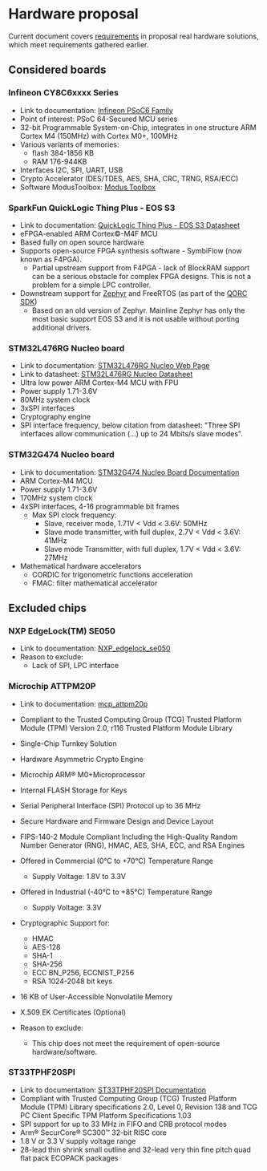 # Hardware proposal

Current document covers [requirements](requirements.md) in proposal real hardware
solutions, which meet requirements gathered earlier.

## Considered boards

### Infineon CY8C6xxxx Series

* Link to documentation: [Infineon PSoC6 Family](https://www.infineon.com/cms/en/product/microcontroller/32-bit-psoc-arm-cortex-microcontroller/psoc-6-32-bit-arm-cortex-m4-mcu/)
* Point of interest: PSoC 64-Secured MCU series
* 32-bit Programmable System-on-Chip, integrates in one structure
ARM Cortex M4 (150MHz) with Cortex M0+, 100MHz
* Various variants of memories:
    * flash 384-1856 KB
    * RAM 176-944KB
* Interfaces I2C, SPI, UART, USB
* Crypto Accelerator (DES/TDES, AES, SHA, CRC, TRNG, RSA/ECC)
* Software ModusToolbox: [Modus Toolbox](https://www.infineon.com/cms/en/design-support/tools/sdk/modustoolbox-software/)

### SparkFun QuickLogic Thing Plus - EOS S3

* Link to documentation: [QuickLogic Thing Plus - EOS S3 Datasheet](https://www.sparkfun.com/products/17273)
* eFPGA-enabled ARM Cortex©-M4F MCU
* Based fully on open source hardware
* Supports open-source FPGA synthesis software - SymbiFlow (now known as F4PGA).
    * Partial upstream support from F4PGA - lack of BlockRAM support can be a
    serious obstacle for complex FPGA designs. This is not a problem for a
    simple LPC controller.
* Downstream support for [Zephyr](https://github.com/QuickLogic-Corp/zephyr/tree/eos-s3-support)
  and FreeRTOS (as part of the [QORC SDK](https://github.com/QuickLogic-Corp/qorc-sdk))
    * Based on an old version of Zephyr. Mainline Zephyr has only the most basic
    support EOS S3 and it is not usable without porting additional drivers.

### STM32L476RG Nucleo board

* Link to documentation: [STM32L476RG Nucleo Web Page](https://www.st.com/en/evaluation-tools/nucleo-l476rg.html)
* Link to datasheet: [STM32L476RG Nucleo Datasheet](https://www.st.com/resource/en/datasheet/stm32l476rg.pdf)
* Ultra low power ARM Cortex-M4 MCU with FPU
* Power supply 1.71-3.6V
* 80MHz system clock
* 3xSPI interfaces
* Cryptography engine
* SPI interface frequency, below citation from datasheet:
"Three SPI interfaces allow communication (...) up to 24 Mbits/s
slave modes".

### STM32G474 Nucleo board

* Link to documentation: [STM32G474 Nucleo Board Documentation](https://www.st.com/en/evaluation-tools/nucleo-g474re.html)
* ARM Cortex-M4 MCU
* Power supply 1.71-3.6V
* 170MHz system clock
* 4xSPI interfaces, 4-16 programmable bit frames
    * Max SPI clock frequency:
        * Slave, receiver mode,  1.71V < Vdd < 3.6V: 50MHz
        * Slave mode transmitter, with full duplex, 2.7V < Vdd < 3.6V: 41MHz
        * Slave mode Transmitter, with full duplex, 1.7V < Vdd < 3.6V: 27MHz
* Mathematical hardware accelerators
  * CORDIC for trigonometric functions acceleration
  * FMAC: filter mathematical accelerator

## Excluded chips

### NXP EdgeLock(TM) SE050

* Link to documentation: [NXP_edgelock_se050](https://www.nxp.com/docs/en/white-paper/NXP_SE050_USE_CASE07_WP.pdf)
* Reason to exclude:
  * Lack of SPI, LPC interface

### Microchip ATTPM20P

* Link to documentation: [mcp_attpm20p](https://ww1.microchip.com/downloads/en/DeviceDoc/ATTPM20P-Trusted-Platform-Module-TPM-2.0-SPI-Interface-Summary-Data-Sheet-DS40002082A.pdf)
* Compliant to the Trusted Computing Group (TCG) Trusted Platform Module (TPM)
Version 2.0, r116 Trusted Platform Module Library
* Single-Chip Turnkey Solution
* Hardware Asymmetric Crypto Engine
* Microchip ARM® M0+Microprocessor
* Internal FLASH Storage for Keys
* Serial Peripheral Interface (SPI) Protocol up to 36 MHz
* Secure Hardware and Firmware Design and Device Layout
* FIPS-140-2 Module Compliant Including the High-Quality Random Number
Generator (RNG), HMAC, AES, SHA, ECC, and RSA Engines

* Offered in Commercial (0°C to +70°C) Temperature Range
    * Supply Voltage: 1.8V to 3.3V
* Offered in Industrial (-40°C to +85°C) Temperature Range
    * Supply Voltage: 3.3V
* Cryptographic Support for:
    * HMAC
    * AES-128
    * SHA-1
    * SHA-256
    * ECC BN_P256, ECCNIST_P256
    * RSA 1024-2048 bit keys
* 16 KB of User-Accessible Nonvolatile Memory
* X.509 EK Certificates (Optional)

* Reason to exclude:
    * This chip does not meet the requirement of open-source hardware/software.

### ST33TPHF20SPI

* Link to documentation: [ST33TPHF20SPI Documentation](https://www.st.com/en/secure-mcus/st33tphf20spi.html)
* Compliant with Trusted Computing Group (TCG) Trusted Platform Module (TPM)
Library specifications 2.0, Level 0, Revision 138 and TCG PC Client Specific
TPM Platform Specifications 1.03
* SPI support for up to 33 MHz in FIFO and CRB protocol modes
* Arm® SecurCore® SC300™ 32-bit RISC core
* 1.8 V or 3.3 V supply voltage range
* 28-lead thin shrink small outline and 32-lead very thin fine pitch quad flat
pack ECOPACK packages
